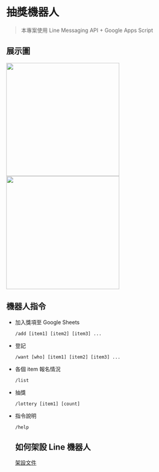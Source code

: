 # 抽獎機器人

> 本專案使用 Line Messaging API + Google Apps Script

## 展示圖

<img src="https://user-images.githubusercontent.com/13265628/148397260-3b6cba0c-f5e8-44dc-98ca-54002d3933cc.jpg" width="300" />

<img src="https://user-images.githubusercontent.com/13265628/148397277-d15e3f94-be87-4c80-9952-6941641fff6e.jpg" width="300" />

## 機器人指令

- 加入獎項至 Google Sheets

  `/add [item1] [item2] [item3] ...`
- 登記
  
  `/want [who] [item1] [item2] [item3] ...`
- 各個 item 報名情況
  
  `/list`
- 抽獎
  
  `/lottery [item1] [count]`
- 指令說明
  
  `/help`
  
  ## 如何架設 Line 機器人
  [架設文件](install.md)
